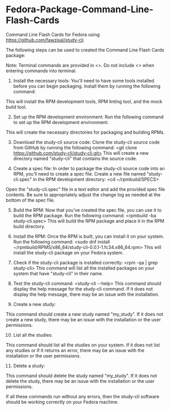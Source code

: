 # Fedora-Package-Command-Line-Flash-Cards
Command Line Flash Cards for Fedora using https://github.com/fawzisal/study-cli

The following steps can be used to created the Command Line Flash Cards package:

Note: Terminal commands are provided in <>. Do not include <> when entering commands into terminal.

1. Install the necessary tools: 
You'll need to have some tools installed before you can begin packaging. Install them by running the following command:
<sudo dnf install rpmdevtools rpmlint mock>
This will install the RPM development tools, RPM linting tool, and the mock build tool.

2. Set up the RPM development environment: Run the following command to set up the RPM development environment:
<rpmdev-setuptree>
This will create the necessary directories for packaging and building RPMs.

3. Download the study-cli source code: Clone the study-cli source code from GitHub by running the following command:
<git clone https://github.com/study-cli/study-cli.git>
This will create a new directory named "study-cli" that contains the source code.

4. Create a spec file: In order to package the study-cli source code into an RPM, you'll need to create a spec file. 
Create a new file named "study-cli.spec" in the RPM development directory:
<cd ~/rpmbuild/SPECS>
<touch study-cli.spec>
Open the "study-cli.spec" file in a text editor and add the provided spec file contents.
Be sure to appropriately adjust the change log as needed at the bottom of the spec file.

5. Build the RPM: Now that you've created the spec file, you can use it to build the RPM package. Run the following command:
<rpmbuild -ba study-cli.spec>
This will build the RPM package and place it in the RPM build directory.

6. Install the RPM: Once the RPM is built, you can install it on your system. Run the following command:
<sudo dnf install ~/rpmbuild/RPMS/x86_64/study-cli-0.0.1-1.fc34.x86_64.rpm>
This will install the study-cli package on your Fedora system.

7. Check if the study-cli package is installed correctly:
<rpm -qa | grep study-cli>
This command will list all the installed packages on your system that have "study-cli" in their name.

8. Test the study-cli command:
<study-cli --help>
This command should display the help message for the study-cli command. If it does not display the help message, there may be an issue with the installation.

9. Create a new study:
<study-cli create my_study>
This command should create a new study named "my_study". If it does not create a new study, there may be an issue with the installation or the user permissions.

10. List all the studies:
<study-cli list>
This command should list all the studies on your system. If it does not list any studies or if it returns an error, there may be an issue with the installation or the user permissions.

11. Delete a study:
<study-cli delete my_study>
This command should delete the study named "my_study". If it does not delete the study, there may be an issue with the installation or the user permissions.

If all these commands run without any errors, then the study-cli software should be working correctly on your Fedora machine.

